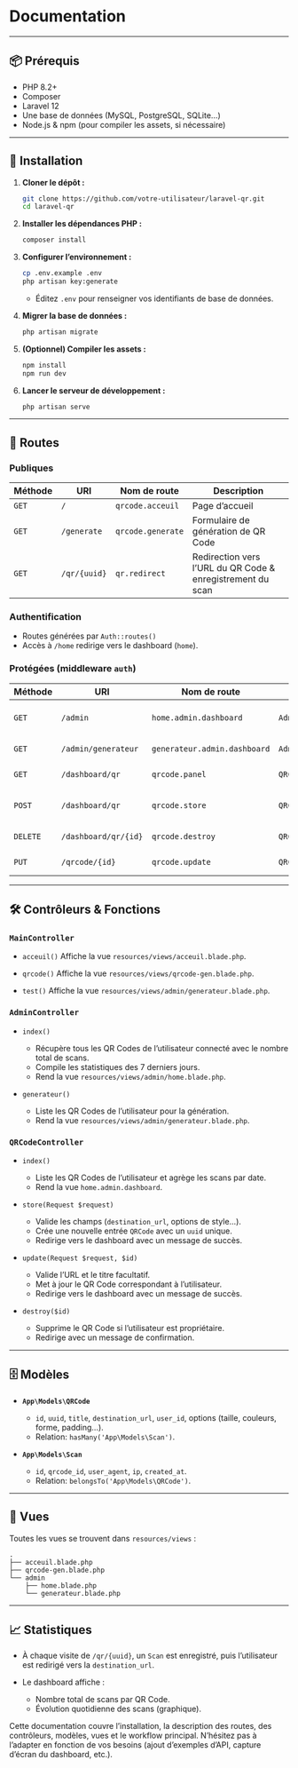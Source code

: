 

# Documentation

---

## 📦 Prérequis

- PHP 8.2+
- Composer
- Laravel 12
- Une base de données (MySQL, PostgreSQL, SQLite…)
- Node.js & npm (pour compiler les assets, si nécessaire)

---

## 🚀 Installation

1. **Cloner le dépôt :**
   ```bash
   git clone https://github.com/votre-utilisateur/laravel-qr.git
   cd laravel-qr
   ```

2. **Installer les dépendances PHP :**

   ```bash
   composer install
   ```

3. **Configurer l’environnement :**

   ```bash
   cp .env.example .env
   php artisan key:generate
   ```

   * Éditez `.env` pour renseigner vos identifiants de base de données.

4. **Migrer la base de données :**

   ```bash
   php artisan migrate
   ```

5. **(Optionnel) Compiler les assets :**

   ```bash
   npm install
   npm run dev
   ```

6. **Lancer le serveur de développement :**

   ```bash
   php artisan serve
   ```

---

## 🔗 Routes

### Publiques

| Méthode | URI          | Nom de route      | Description                                                |
| ------- | ------------ | ----------------- | ---------------------------------------------------------- |
| `GET`   | `/`          | `qrcode.acceuil`  | Page d’accueil                                             |
| `GET`   | `/generate`  | `qrcode.generate` | Formulaire de génération de QR Code                        |
| `GET`   | `/qr/{uuid}` | `qr.redirect`     | Redirection vers l’URL du QR Code & enregistrement du scan |

### Authentification

* Routes générées par `Auth::routes()`
* Accès à `/home` redirige vers le dashboard (`home`).

### Protégées (middleware `auth`)

| Méthode  | URI                  | Nom de route                 | Contrôleur                   | Action                     |
| -------- | -------------------- | ---------------------------- | ---------------------------- | -------------------------- |
| `GET`    | `/admin`             | `home.admin.dashboard`       | `AdminController@index`      | Affiche le dashboard admin |
| `GET`    | `/admin/generateur`  | `generateur.admin.dashboard` | `AdminController@generateur` | Liste des QR Codes         |
| `GET`    | `/dashboard/qr`      | `qrcode.panel`               | `QRCodeController@index`     | Liste & stats de vos QR    |
| `POST`   | `/dashboard/qr`      | `qrcode.store`               | `QRCodeController@store`     | Création d’un nouveau QR   |
| `DELETE` | `/dashboard/qr/{id}` | `qrcode.destroy`             | `QRCodeController@destroy`   | Suppression d’un QR        |
| `PUT`    | `/qrcode/{id}`       | `qrcode.update`              | `QRCodeController@update`    | Mise à jour d’un QR        |

---

## 🛠 Contrôleurs & Fonctions

### `MainController`

* `acceuil()`
  Affiche la vue `resources/views/acceuil.blade.php`.

* `qrcode()`
  Affiche la vue `resources/views/qrcode-gen.blade.php`.

* `test()`
  Affiche la vue `resources/views/admin/generateur.blade.php`.

### `AdminController`

* `index()`

  * Récupère tous les QR Codes de l’utilisateur connecté avec le nombre total de scans.
  * Compile les statistiques des 7 derniers jours.
  * Rend la vue `resources/views/admin/home.blade.php`.

* `generateur()`

  * Liste les QR Codes de l’utilisateur pour la génération.
  * Rend la vue `resources/views/admin/generateur.blade.php`.

### `QRCodeController`

* `index()`

  * Liste les QR Codes de l’utilisateur et agrège les scans par date.
  * Rend la vue `home.admin.dashboard`.

* `store(Request $request)`

  * Valide les champs (`destination_url`, options de style…).
  * Crée une nouvelle entrée `QRCode` avec un `uuid` unique.
  * Redirige vers le dashboard avec un message de succès.

* `update(Request $request, $id)`

  * Valide l’URL et le titre facultatif.
  * Met à jour le QR Code correspondant à l’utilisateur.
  * Redirige vers le dashboard avec un message de succès.

* `destroy($id)`

  * Supprime le QR Code si l’utilisateur est propriétaire.
  * Redirige avec un message de confirmation.

---

## 🗄 Modèles

* **`App\Models\QRCode`**

  * `id`, `uuid`, `title`, `destination_url`, `user_id`, options (taille, couleurs, forme, padding…).
  * Relation: `hasMany('App\Models\Scan')`.

* **`App\Models\Scan`**

  * `id`, `qrcode_id`, `user_agent`, `ip`, `created_at`.
  * Relation: `belongsTo('App\Models\QRCode')`.

---

## 🎨 Vues

Toutes les vues se trouvent dans `resources/views` :

```
.
├── acceuil.blade.php
├── qrcode-gen.blade.php
└── admin
    ├── home.blade.php
    └── generateur.blade.php
```

---

## 📈 Statistiques

* À chaque visite de `/qr/{uuid}`, un `Scan` est enregistré, puis l’utilisateur est redirigé vers la `destination_url`.
* Le dashboard affiche :

  * Nombre total de scans par QR Code.
  * Évolution quotidienne des scans (graphique).




Cette documentation couvre l’installation, la description des routes, des contrôleurs, modèles, vues et le workflow principal. N’hésitez pas à l’adapter en fonction de vos besoins (ajout d’exemples d’API, capture d’écran du dashboard, etc.).
```
